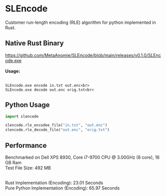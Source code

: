 # SLEncode
Customer run-length encoding (RLE) algorithm for python implemented in Rust.

## Native Rust Binary
https://github.com/MetaAnomie/SLEncode/blob/main/releases/v0.1.0/SLEncode.exe<br><br>
<b>Usage:</b><br><br>
```
SLEncode.exe encode in.txt out.enc<br>
SLEncode.exe decode out.enc orig.txt<br>
```
## Python Usage

```python
import slencode

slencode.rle_encodee_file("in.txt", "out.enc")
slencode.rle_decode_file("out.enc", "orig.txt")
```

## Performance

Benchmarked on Dell XPS 8930, Core i7-9700 CPU @ 3.00GHz (8 core), 16 GB Ram<br>
Test File Size: 492 MB<br><br>

Rust Implementation (Encoding): 23.01 Seconds<br>
Pure Python Implementation (Encoding): 65.97 Seconds

